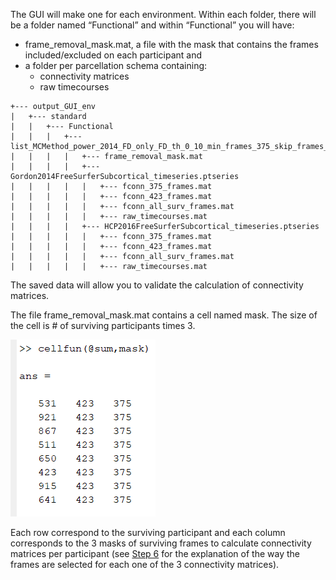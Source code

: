The GUI will make one for each environment. Within each folder, there will be a folder named “Functional” and within “Functional” you will have:

- frame_removal_mask.mat, a file with the mask that contains the frames included/excluded on each participant and 
- a folder per parcellation schema containing:
    - connectivity matrices 
    - raw timecourses



```
+--- output_GUI_env
|   +--- standard
|   |   +--- Functional
|   |   |   +--- list_MCMethod_power_2014_FD_only_FD_th_0_10_min_frames_375_skip_frames_5_TRseconds_0_80
|   |   |   |   +--- frame_removal_mask.mat
|   |   |   |   +--- Gordon2014FreeSurferSubcortical_timeseries.ptseries
|   |   |   |   |   +--- fconn_375_frames.mat
|   |   |   |   |   +--- fconn_423_frames.mat
|   |   |   |   |   +--- fconn_all_surv_frames.mat
|   |   |   |   |   +--- raw_timecourses.mat
|   |   |   |   +--- HCP2016FreeSurferSubcortical_timeseries.ptseries
|   |   |   |   |   +--- fconn_375_frames.mat
|   |   |   |   |   +--- fconn_423_frames.mat
|   |   |   |   |   +--- fconn_all_surv_frames.mat
|   |   |   |   |   +--- raw_timecourses.mat
```

The saved data will allow you to validate the calculation of connectivity matrices. 

The file frame_removal_mask.mat contains a cell named mask. The size of the cell is # of surviving participants times 3. 

![Show mask](./usage/mask.PNG)

Each row correspond to the surviving participant and each column corresponds to the 3 masks of surviving frames to calculate connectivity matrices per participant (see [Step 6](usage.md) for the explanation of the way the frames are selected for each one of the 3 connectivity matrices).
